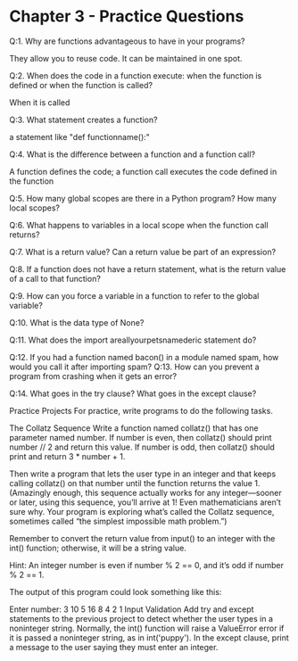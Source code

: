 # Chapter 3 - Practice Questions
Q:1. Why are functions advantageous to have in your programs?

They allow you to reuse code. It can be maintained in one spot.

Q:2. When does the code in a function execute: when the function is defined or when the function is called?

When it is called

Q:3. What statement creates a function?

a statement like "def functionname():"

Q:4. What is the difference between a function and a function call?

A function defines the code; a function call executes the code defined in the function

Q:5. How many global scopes are there in a Python program? How many local scopes?

Q:6. What happens to variables in a local scope when the function call returns?

Q:7. What is a return value? Can a return value be part of an expression?

Q:8. If a function does not have a return statement, what is the return value of a call to that function?

Q:9. How can you force a variable in a function to refer to the global variable?

Q:10. What is the data type of None?

Q:11. What does the import areallyourpetsnamederic statement do?

Q:12. If you had a function named bacon() in a module named spam, how would you call it after importing spam?
Q:13. How can you prevent a program from crashing when it gets an error?

Q:14. What goes in the try clause? What goes in the except clause?

Practice Projects
For practice, write programs to do the following tasks.

The Collatz Sequence
Write a function named collatz() that has one parameter named number. If number is even, then collatz() should print number // 2 and return this value. If number is odd, then collatz() should print and return 3 * number + 1.

Then write a program that lets the user type in an integer and that keeps calling collatz() on that number until the function returns the value 1. (Amazingly enough, this sequence actually works for any integer—sooner or later, using this sequence, you’ll arrive at 1! Even mathematicians aren’t sure why. Your program is exploring what’s called the Collatz sequence, sometimes called “the simplest impossible math problem.”)

Remember to convert the return value from input() to an integer with the int() function; otherwise, it will be a string value.

Hint: An integer number is even if number % 2 == 0, and it’s odd if number % 2 == 1.

The output of this program could look something like this:


Enter number:
3
10
5
16
8
4
2
1
Input Validation
Add try and except statements to the previous project to detect whether the user types in a noninteger string. Normally, the int() function will raise a ValueError error if it is passed a noninteger string, as in int('puppy'). In the except clause, print a message to the user saying they must enter an integer.
